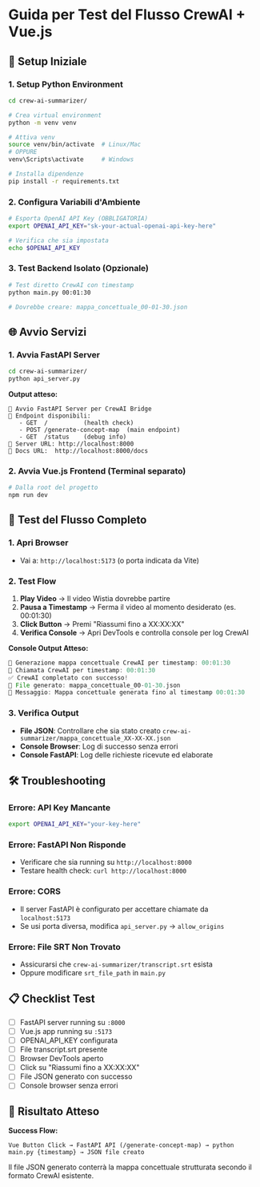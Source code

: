 # Guida per Test del Flusso CrewAI + Vue.js

## 🚀 Setup Iniziale

### 1. Setup Python Environment
```bash
cd crew-ai-summarizer/

# Crea virtual environment
python -m venv venv

# Attiva venv
source venv/bin/activate  # Linux/Mac
# OPPURE
venv\Scripts\activate     # Windows

# Installa dipendenze
pip install -r requirements.txt
```

### 2. Configura Variabili d'Ambiente
```bash
# Esporta OpenAI API Key (OBBLIGATORIA)
export OPENAI_API_KEY="sk-your-actual-openai-api-key-here"

# Verifica che sia impostata
echo $OPENAI_API_KEY
```

### 3. Test Backend Isolato (Opzionale)
```bash
# Test diretto CrewAI con timestamp
python main.py 00:01:30

# Dovrebbe creare: mappa_concettuale_00-01-30.json
```

## 🌐 Avvio Servizi

### 1. Avvia FastAPI Server
```bash
cd crew-ai-summarizer/
python api_server.py
```
**Output atteso:**
```
🌟 Avvio FastAPI Server per CrewAI Bridge
📍 Endpoint disponibili:
   - GET  /          (health check)
   - POST /generate-concept-map  (main endpoint)
   - GET  /status    (debug info)  
🔗 Server URL: http://localhost:8000
📖 Docs URL:  http://localhost:8000/docs
```

### 2. Avvia Vue.js Frontend (Terminal separato)
```bash
# Dalla root del progetto
npm run dev
```

## 🧪 Test del Flusso Completo

### 1. Apri Browser
- Vai a: `http://localhost:5173` (o porta indicata da Vite)

### 2. Test Flow
1. **Play Video** → Il video Wistia dovrebbe partire
2. **Pausa a Timestamp** → Ferma il video al momento desiderato (es. 00:01:30)
3. **Click Button** → Premi "Riassumi fino a XX:XX:XX"
4. **Verifica Console** → Apri DevTools e controlla console per log CrewAI

**Console Output Atteso:**
```javascript
📅 Generazione mappa concettuale CrewAI per timestamp: 00:01:30
🤖 Chiamata CrewAI per timestamp: 00:01:30
✅ CrewAI completato con successo!
📄 File generato: mappa_concettuale_00-01-30.json
💬 Messaggio: Mappa concettuale generata fino al timestamp 00:01:30
```

### 3. Verifica Output
- **File JSON**: Controllare che sia stato creato `crew-ai-summarizer/mappa_concettuale_XX-XX-XX.json`
- **Console Browser**: Log di successo senza errori
- **Console FastAPI**: Log delle richieste ricevute ed elaborate

## 🛠️ Troubleshooting

### Errore: API Key Mancante
```bash
export OPENAI_API_KEY="your-key-here"
```

### Errore: FastAPI Non Risponde
- Verificare che sia running su `http://localhost:8000`
- Testare health check: `curl http://localhost:8000`

### Errore: CORS
- Il server FastAPI è configurato per accettare chiamate da `localhost:5173`
- Se usi porta diversa, modifica `api_server.py` → `allow_origins`

### Errore: File SRT Non Trovato
- Assicurarsi che `crew-ai-summarizer/transcript.srt` esista
- Oppure modificare `srt_file_path` in `main.py`

## 📋 Checklist Test
- [ ] FastAPI server running su `:8000`
- [ ] Vue.js app running su `:5173`  
- [ ] OPENAI_API_KEY configurata
- [ ] File transcript.srt presente
- [ ] Browser DevTools aperto
- [ ] Click su "Riassumi fino a XX:XX:XX"
- [ ] File JSON generato con successo
- [ ] Console browser senza errori

## 🎯 Risultato Atteso
**Success Flow:**
```
Vue Button Click → FastAPI API (/generate-concept-map) → python main.py {timestamp} → JSON file creato
```

Il file JSON generato conterrà la mappa concettuale strutturata secondo il formato CrewAI esistente.
